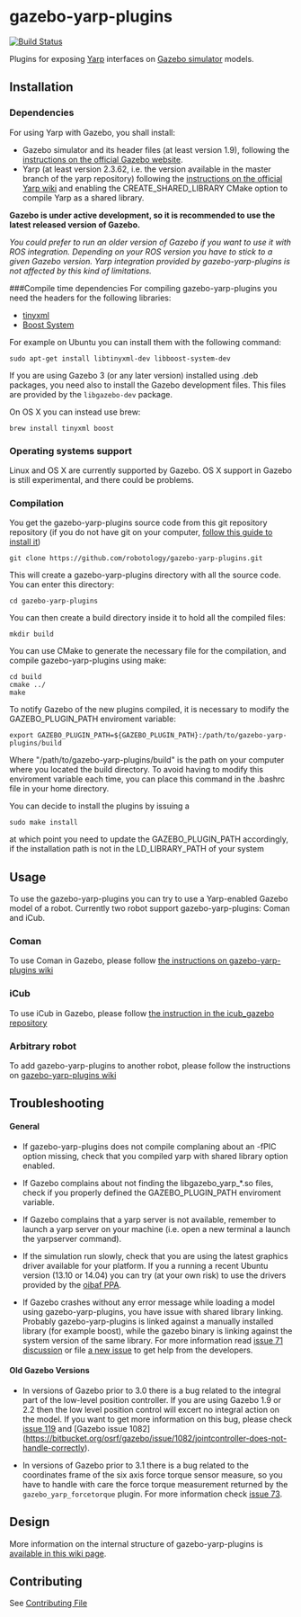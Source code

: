 gazebo-yarp-plugins
===================
[![Build Status](https://travis-ci.org/robotology/gazebo-yarp-plugins.png)](https://travis-ci.org/robotology/gazebo-yarp-plugins)

Plugins for exposing [Yarp](http://yarp.it/) interfaces on [Gazebo simulator](http://gazebosim.org/) models.

Installation
------------
### Dependencies
For using Yarp with Gazebo, you shall install:
 * Gazebo simulator and its header files (at least version 1.9), following the [instructions on the official Gazebo website](http://gazebosim.org/wiki/Install).
 * Yarp (at least version 2.3.62, i.e. the version available in the master branch of the yarp repository) following the [instructions on the official Yarp wiki](http://wiki.icub.org/wiki/Linux:Installation_from_sources#Getting_the_YARP_and_iCub_sources) and enabling the CREATE_SHARED_LIBRARY CMake option to compile Yarp as a shared library.

**Gazebo is under active development, so it is recommended to use the latest released version of Gazebo.**

*You could prefer to run an older version of Gazebo if you want to use it with ROS integration. Depending on your ROS version you have to stick to a given Gazebo version.*
*Yarp integration provided by gazebo-yarp-plugins is not affected by this kind of limitations.*

###Compile time dependencies
For compiling gazebo-yarp-plugins you need the headers for the following libraries:
  * [tinyxml](http://www.grinninglizard.com/tinyxml/)
  * [Boost System](http://www.boost.org/doc/libs/release/libs/system/)

For example on Ubuntu you can install them with the following command:
```
sudo apt-get install libtinyxml-dev libboost-system-dev
```
If you are using Gazebo 3 (or any later version) installed using .deb packages, you need 
also to install the Gazebo development files. This files are provided by the `libgazebo-dev` package. 

On OS X you can instead use brew:
```
brew install tinyxml boost
```



### Operating systems support
Linux and OS X are currently supported by Gazebo.
OS X support in Gazebo is still experimental, and there could be problems.

### Compilation
You get the gazebo-yarp-plugins source code from this git repository repository (if you do not have git on your computer, [follow this guide to install it](http://git-scm.com/downloads))
```
git clone https://github.com/robotology/gazebo-yarp-plugins.git
```
This will create a gazebo-yarp-plugins directory with all the source code.
You can enter this directory:
```
cd gazebo-yarp-plugins
```
You can then create a build directory inside it to hold all the compiled files:
```
mkdir build
```
You can use CMake to generate the necessary file for the compilation, and compile gazebo-yarp-plugins using make:
```
cd build
cmake ../
make
```

To notify Gazebo of the new plugins compiled, it is necessary to modify the GAZEBO_PLUGIN_PATH enviroment variable:
```
export GAZEBO_PLUGIN_PATH=${GAZEBO_PLUGIN_PATH}:/path/to/gazebo-yarp-plugins/build
```
Where "/path/to/gazebo-yarp-plugins/build" is the path on your computer where you located the build directory.
To avoid having to modify this enviroment variable each time, you can place this command in the .bashrc file in your home directory.

You can decide to install the plugins by issuing a
~~~
sudo make install
~~~

at which point you need to update the GAZEBO_PLUGIN_PATH accordingly, if the installation path is not in the LD_LIBRARY_PATH of your system

Usage
-----
To use the gazebo-yarp-plugins you can try to use a Yarp-enabled Gazebo model of a robot. Currently two robot support gazebo-yarp-plugins: Coman and iCub.

### Coman
To use Coman in Gazebo, please follow [the instructions on gazebo-yarp-plugins wiki](https://github.com/robotology/gazebo-yarp-plugins/wiki/Using-Coman-model-with-gazebo-yarp-plugins)

### iCub
To use iCub in Gazebo, please follow [the instruction in the icub_gazebo repository](https://github.com/robotology-playground/icub_gazebo)

### Arbitrary robot
To add gazebo-yarp-plugins to another robot, please follow the instructions on [gazebo-yarp-plugins wiki](https://github.com/robotology/gazebo-yarp-plugins/wiki/Embed-gazebo-yarp-plugins-in-an-SDF-model)

Troubleshooting
---------------

#### General 
- If gazebo-yarp-plugins does not compile complaning about an -fPIC option missing, check that you compiled yarp with shared library option enabled.

- If Gazebo complains about not finding the libgazebo_yarp_*.so files, check if you properly defined the GAZEBO_PLUGIN_PATH enviroment variable.

- If Gazebo complains that a yarp server is not available, remember to launch a yarp server on your machine (i.e. open a new terminal a launch the yarpserver command).

- If the simulation run slowly, check that you are using the latest graphics driver available for your platform. If you a running a recent Ubuntu version (13.10 or 14.04) you can try (at your own risk) to use the drivers provided by the [oibaf PPA](https://launchpad.net/~oibaf/+archive/graphics-drivers).

- If Gazebo crashes without any error message while loading a model using gazebo-yarp-plugins, you have issue with shared library linking. Probably gazebo-yarp-plugins is linked against a manually installed library (for example boost), while the gazebo binary is linking against the system version of the same library. For more information read [issue  71 discussion](https://github.com/robotology/gazebo-yarp-plugins/issues/71) or file [a new issue](https://github.com/robotology/gazebo-yarp-plugins/issues/new) to get help from the developers.

#### Old Gazebo Versions
- In versions of Gazebo prior to 3.0 there is a bug related to the integral part of the low-level position controller. If you are using 
  Gazebo 1.9 or 2.2 then the low level position control will excert no integral action on the model. If you want to get more information on
  this bug, please check [issue 119](https://github.com/robotology/gazebo-yarp-plugins/issues/119) and [Gazebo issue 1082] (https://bitbucket.org/osrf/gazebo/issue/1082/jointcontroller-does-not-handle-correctly). 

- In versions of Gazebo prior to 3.1 there is a bug related to the coordinates frame of the six axis force torque sensor measure, so you 
  have to handle with care the force torque measurement returned by the `gazebo_yarp_forcetorque` plugin. For more information check [issue 73]( https://github.com/robotology/gazebo-yarp-plugins/issues/73). 

Design
------
More information on the internal structure of gazebo-yarp-plugins is [available in this wiki page](https://github.com/robotology/gazebo-yarp-plugins/wiki/Design).


Contributing
------------
See [Contributing File](CONTRIBUTING.md)
